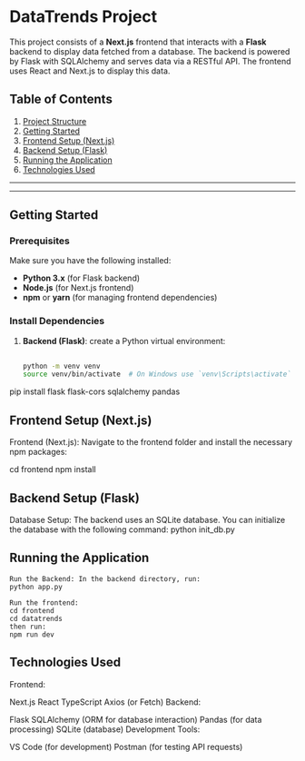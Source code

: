 # DataTrends Project

This project consists of a **Next.js** frontend that interacts with a **Flask** backend to display data fetched from a database. The backend is powered by Flask with SQLAlchemy and serves data via a RESTful API. The frontend uses React and Next.js to display this data.

## Table of Contents

1. [Project Structure](#project-structure)
2. [Getting Started](#getting-started)
3. [Frontend Setup (Next.js)](#frontend-setup-nextjs)
4. [Backend Setup (Flask)](#backend-setup-flask)
5. [Running the Application](#running-the-application)
6. [Technologies Used](#technologies-used)


---


---

## Getting Started

### Prerequisites

Make sure you have the following installed:
- **Python 3.x** (for Flask backend)
- **Node.js** (for Next.js frontend)
- **npm** or **yarn** (for managing frontend dependencies)

### Install Dependencies

1. **Backend (Flask)**: create a Python virtual environment:

   ```bash
  
   python -m venv venv
   source venv/bin/activate  # On Windows use `venv\Scripts\activate`
  pip install flask flask-cors sqlalchemy pandas
## Frontend Setup (Next.js)
  Frontend (Next.js): Navigate to the frontend folder and install the necessary npm packages:

  cd frontend
  npm install
## Backend Setup (Flask)
  Database Setup: The backend uses an SQLite database. You can initialize the database with the following command:
  python init_db.py
  
 
## Running the Application
    Run the Backend: In the backend directory, run:
    python app.py

    Run the frontend:
    cd frontend
    cd datatrends
    then run:
    npm run dev
## Technologies Used
  Frontend:
  
  Next.js
  React
  TypeScript
  Axios (or Fetch)
  Backend:
  
  Flask
  SQLAlchemy (ORM for database interaction)
  Pandas (for data processing)
  SQLite (database)
  Development Tools:
  
  VS Code (for development)
  Postman (for testing API requests)

